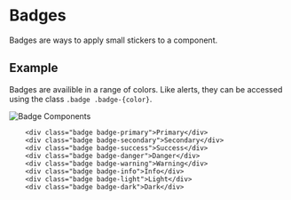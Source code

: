# Badges

Badges are ways to apply small stickers to a component.

## Example

Badges are availible in a range of colors. Like alerts, they can be accessed using the class `.badge .badge-{color}`.

![Badge Components](../assets/badge_component.png)

```
	<div class="badge badge-primary">Primary</div>
	<div class="badge badge-secondary">Secondary</div>
	<div class="badge badge-success">Success</div>
	<div class="badge badge-danger">Danger</div>
	<div class="badge badge-warning">Warning</div>
	<div class="badge badge-info">Info</div>
	<div class="badge badge-light">Light</div>
	<div class="badge badge-dark">Dark</div>
```
